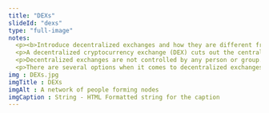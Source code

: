 ```yaml
--- 
title: "DEXs"
slideId: "dexs"
type: "full-image"
notes: 
  <p><b>Introduce decentralized exchanges and how they are different from traditional exchanges.</b></p>
  <p>A decentralized cryptocurrency exchange (DEX) cuts out the centralized middleman by facilitating deals via smart contracts and chain to chain swaps. The cryptocurrency is never in the possession of an escrow service; the only individuals that will have access to the cryptocurrency are the buyer and seller. Since there is no middleman, fees are lower compared to the ones incurred on centralized exchanges. The platform merely connects the participants using a decentralized peer-to-peer network, allowing them to trade directly.</p>
  <p>Decentralized exchanges are not controlled by any person or group. Because there is no central authority to hack or shut down, DEX development will likely be the focus as crypto gains  popularity. Decentralized exchanges also largely do not have any identity verification, as there is no central entity to maintain such a process. DEX platforms offer more anonymity, but the trade-off is that the platforms are often harder to use. Also, there is very little chance of a user error being reversed, since there is no central entity that can do so. Because decentralized exchanges are harder to use, they do not have the same liquidity that you find in centralized platforms. Additionally, if you lose your private key, there is no central entity to help you recover it. With these exchanges, you have sole control over your cryptocurrency but have little chance of recovering your funds if your private key is lost.</p>
  <p>There are several options when it comes to decentralized exchanges. Currently, the most popular decentralized exchange is Uniswap. Uniswap is a liquidity pool, but more specifically it is a liquidity platform, allowing users the ability to directly make trades, all without the use of a centralized order book used by other exchanges. Just like other DeFi dApps, Uniswap is not governed by people or an organization but rather by smart contracts. Users can utilize the network of smart contracts to swap most ERC-20 tokens, all without the use of a central administrator.</p>
img : DEXs.jpg
imgTitle : DEXs
imgAlt : A network of people forming nodes
imgCaption : String - HTML Formatted string for the caption
---
```

